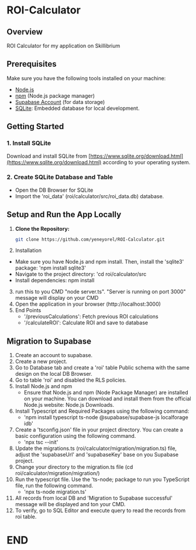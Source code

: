 # ROI-Calculator
## Overview

ROI Calculator for my application on Skillibrium

## Prerequisites

Make sure you have the following tools installed on your machine:

- [Node.js](https://nodejs.org/)
- [npm](https://www.npmjs.com/) (Node.js package manager)
- [Supabase Account](https://supabase.io/) (for data storage)
- [SQLite](https://www.sqlite.org/index.html): Embedded database for local development.
## Getting Started
### 1. Install SQLite

Download and install SQLite from [https://www.sqlite.org/download.html](https://www.sqlite.org/download.html) according to your operating system.

### 2. Create SQLite Database and Table

- Open the DB Browser for SQLite
- Import the 'roi_data' (roi/calculator/src/roi_data.db) database.

## Setup and Run the App Locally

1. **Clone the Repository:**
   ```bash
   git clone https://github.com/yeneyorel/ROI-Calculator.git
2. Installation
  - Make sure you have Node.js and npm install. Then, install the 'sqlite3' package:
  'npm install sqlite3'
  - Navigate to the project directory: 'cd roi/calculator/src
  - Install dependencies: npm install
3. run this to you CMD "node server.ts". "Server is running on port 3000" message will display on your CMD
4. Open the application in your browser (http://localhost:3000)
5. End Points
   - '/previousCalculations': Fetch previous ROI calculations
   - '/calculateROI': Calculate ROI and save to database

## Migration to Supabase
1. Create an account to supabase.
2. Create a new project.
3. Go to Database tab and create a 'roi' table Public schema with the same design on the local DB Browser.
4. Go to table 'roi' and disabled the RLS policies.
5. Install Node.js and npm
   - Ensure that Node.js and npm (Node Package Manager) are installed on your machine. You can download and install them from the official Node.js website: Node.js Downloads.
6. Install Typescript and Required Packages using the following command:
   - 'npm install typescript ts-node @supabase/supabase-js localforage idb'
7. Create a 'tsconfig.json' file in your project directory. You can create a basic configuration using the following command.
   - 'npx tsc --init'
7. Update the migrations.ts (roi/calculator/migration/migration.ts) file, adjust the 'supabaseUrl' and 'supabaseKey' base on you Supabase project.
8. Change your directory to the migration.ts file (cd roi/calculator/migration/migration/)
9. Run the typescript file. Use the 'ts-node; package to run you TypeScript file, run the following command.
   - 'npx ts-node migration.ts'
10. All records from local DB and 'Migration to Supabase successful' message will be displayed and ton your CMD.
11. To verify, go to SQL Editor and execute query to read the records from roi table.


# END
   
